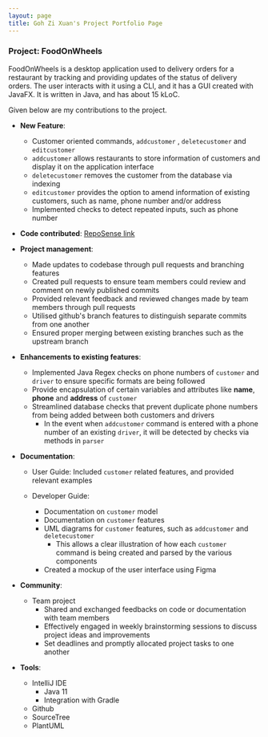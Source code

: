 ```yaml
---
layout: page
title: Goh Zi Xuan's Project Portfolio Page
---
```


### Project: FoodOnWheels

FoodOnWheels is a desktop application used to delivery orders for a restaurant by tracking and providing updates of 
the status of delivery orders. The user interacts with it using a CLI, and it has a GUI created with JavaFX. It is 
written in Java, and has about 15 kLoC.

Given below are my contributions to the project.

* **New Feature**:
  * Customer oriented commands, `addcustomer` , `deletecustomer` and `editcustomer`
  * `addcustomer` allows restaurants to store information of customers and display it on the application interface
  * `deletecustomer` removes the customer from the database via indexing
  * `editcustomer` provides the option to amend  information of existing customers, such as name, phone number 
    and/or address
  * Implemented checks to detect repeated inputs, such as phone number

  
* **Code contributed**: [RepoSense link](https://nus-cs2103-ay2122s2.github.io/tp-dashboard/?search=zxgoh&sort=groupTitle&sortWithin=title&timeframe=commit&mergegroup=&groupSelect=groupByRepos&breakdown=true&checkedFileTypes=docs~functional-code~test-code~other&since=2022-02-18)


* **Project management**:
  * Made updates to codebase through pull requests and branching features
  * Created pull requests to ensure team members could review and comment on newly published commits
  * Provided relevant feedback and reviewed changes made by team members through pull requests
  * Utilised github's branch features to
  distinguish separate commits from one another
  * Ensured proper merging between existing branches such as the upstream branch
  
* **Enhancements to existing features**:
  * Implemented Java Regex checks on phone numbers of `customer` and `driver` to ensure specific formats are being followed
  * Provide encapsulation of certain variables and attributes like **name**, **phone** and **address** of `customer`
  * Streamlined database checks that prevent duplicate phone numbers from being added between both  customers and 
    drivers
    * In the event when `addcustomer` command is entered with a phone number of an existing `driver`, it will be 
      detected by checks via methods in `parser`

* **Documentation**:
  * User Guide: Included `customer` related features, and provided relevant examples

  * Developer Guide:
    * Documentation on `customer` model
    * Documentation on `customer` features
    * UML diagrams for `customer` features, such as `addcustomer` and `deletecustomer`
      * This allows a clear illustration of how each `customer` command is being created and parsed by the various 
        components 
    * Created a mockup of the user interface using Figma



* **Community**:
  * Team project
    * Shared and exchanged feedbacks on code or documentation with team members
    * Effectively engaged in weekly brainstorming sessions to discuss project ideas and improvements
    * Set deadlines and promptly allocated project tasks to one another
* **Tools**:
  * IntelliJ IDE 
    * Java 11
    * Integration with Gradle
  * Github 
  * SourceTree
  * PlantUML


